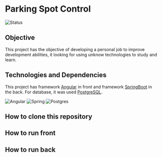 # Parking Spot Control
![Status](https://shields.io/badge/status-off-red?&style=plastic)

<h2>Objective</h2>
This project has the objective of developing a personal job to improve development abilities, it looking for using unknow technologies to study and learn.

<h2>Technologies and Dependencies</h2>
This project has framework <a href="https://angular.io">Angular</a> in front and framework <a href="https://spring.io/projects/spring-boot">SpringBoot</a> in the back. For database, it was used <a href="https://www.postgresql.org">PostgreSQL</a>.

![Angular](https://img.shields.io/badge/angular-%23DD0031.svg?style=for-the-badge&logo=angular&logoColor=white)
![Spring](https://img.shields.io/badge/spring-%236DB33F.svg?style=for-the-badge&logo=spring&logoColor=white)
![Postgres](https://img.shields.io/badge/postgres-%23316192.svg?style=for-the-badge&logo=postgresql&logoColor=white)

## How to clone this repository

## How to run front

## How to run back
